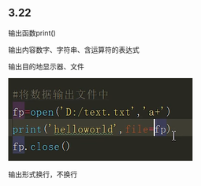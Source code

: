 

## 3.22



 输出函数print()

输出内容数字、字符串、含运算符的表达式

输出目的地显示器、文件

<img src="./images/image-20230322223915674.png" />

输出形式换行，不换行









